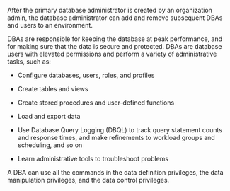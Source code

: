 After the primary database administrator is created by an organization admin, the database administrator can add and remove subsequent DBAs and users to an environment.

DBAs are responsible for keeping the database at peak performance, and for making sure that the data is secure and protected. DBAs are database users with elevated permissions and perform a variety of administrative tasks, such as:

-   Configure databases, users, roles, and profiles


-   Create tables and views


-   Create stored procedures and user-defined functions


-   Load and export data


-   Use Database Query Logging (DBQL) to track query statement counts and response times, and make refinements to workload groups and scheduling, and so on


-   Learn administrative tools to troubleshoot problems


A DBA can use all the commands in the data definition privileges, the data manipulation privileges, and the data control privileges.

